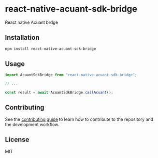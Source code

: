 # react-native-acuant-sdk-bridge

React native Acuant brdge

## Installation

```sh
npm install react-native-acuant-sdk-bridge
```

## Usage

```js
import AcuantSdkBridge from "react-native-acuant-sdk-bridge";

// ...

const result = await AcuantSdkBridge.callAcuant();
```

## Contributing

See the [contributing guide](CONTRIBUTING.md) to learn how to contribute to the repository and the development workflow.

## License

MIT
